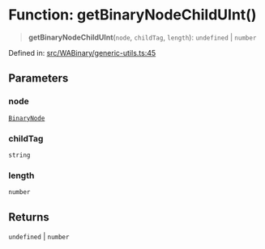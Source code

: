 # Function: getBinaryNodeChildUInt()

> **getBinaryNodeChildUInt**(`node`, `childTag`, `length`): `undefined` \| `number`

Defined in: [src/WABinary/generic-utils.ts:45](https://github.com/Fokusdotid/Baileys/blob/4aa08196a497251af5be42856601e02d8a85cce8/src/WABinary/generic-utils.ts#L45)

## Parameters

### node

[`BinaryNode`](../type-aliases/BinaryNode.md)

### childTag

`string`

### length

`number`

## Returns

`undefined` \| `number`
